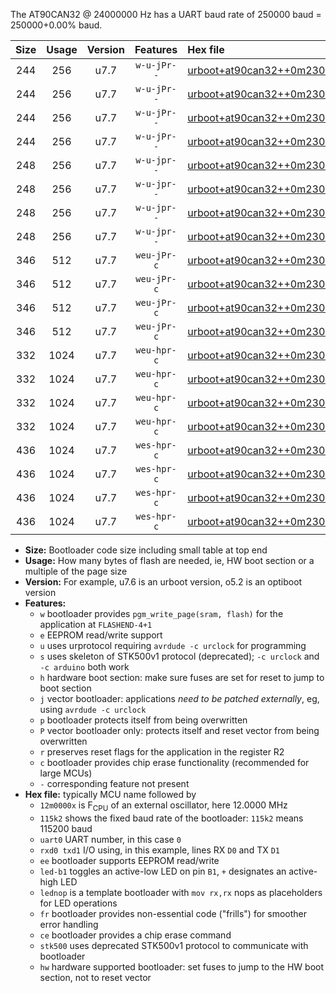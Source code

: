 The AT90CAN32 @ 24000000 Hz has a UART baud rate of 250000 baud = 250000+0.00% baud.

|Size|Usage|Version|Features|Hex file|
|:-:|:-:|:-:|:-:|:--|
|244|256|u7.7|`w-u-jPr--`|[urboot+at90can32++0m2304x++++2k4_uart0_rxe0_txe1_led+b5.hex](https://raw.githubusercontent.com/stefanrueger/urboot.hex/main/mcus/at90can32/external_oscillator/fcpu++0m2304_Hz/br++++2k4_bps/urboot+at90can32++0m2304x++++2k4_uart0_rxe0_txe1_led+b5.hex)|
|244|256|u7.7|`w-u-jPr--`|[urboot+at90can32++0m2304x++++2k4_uart0_rxe0_txe1_lednop.hex](https://raw.githubusercontent.com/stefanrueger/urboot.hex/main/mcus/at90can32/external_oscillator/fcpu++0m2304_Hz/br++++2k4_bps/urboot+at90can32++0m2304x++++2k4_uart0_rxe0_txe1_lednop.hex)|
|244|256|u7.7|`w-u-jPr--`|[urboot+at90can32++0m2304x++++2k4_uart1_rxd2_txd3_led+b5.hex](https://raw.githubusercontent.com/stefanrueger/urboot.hex/main/mcus/at90can32/external_oscillator/fcpu++0m2304_Hz/br++++2k4_bps/urboot+at90can32++0m2304x++++2k4_uart1_rxd2_txd3_led+b5.hex)|
|244|256|u7.7|`w-u-jPr--`|[urboot+at90can32++0m2304x++++2k4_uart1_rxd2_txd3_lednop.hex](https://raw.githubusercontent.com/stefanrueger/urboot.hex/main/mcus/at90can32/external_oscillator/fcpu++0m2304_Hz/br++++2k4_bps/urboot+at90can32++0m2304x++++2k4_uart1_rxd2_txd3_lednop.hex)|
|248|256|u7.7|`w-u-jpr--`|[urboot+at90can32++0m2304x++++2k4_uart0_rxe0_txe1_led+b5_fr.hex](https://raw.githubusercontent.com/stefanrueger/urboot.hex/main/mcus/at90can32/external_oscillator/fcpu++0m2304_Hz/br++++2k4_bps/urboot+at90can32++0m2304x++++2k4_uart0_rxe0_txe1_led+b5_fr.hex)|
|248|256|u7.7|`w-u-jpr--`|[urboot+at90can32++0m2304x++++2k4_uart0_rxe0_txe1_lednop_fr.hex](https://raw.githubusercontent.com/stefanrueger/urboot.hex/main/mcus/at90can32/external_oscillator/fcpu++0m2304_Hz/br++++2k4_bps/urboot+at90can32++0m2304x++++2k4_uart0_rxe0_txe1_lednop_fr.hex)|
|248|256|u7.7|`w-u-jpr--`|[urboot+at90can32++0m2304x++++2k4_uart1_rxd2_txd3_led+b5_fr.hex](https://raw.githubusercontent.com/stefanrueger/urboot.hex/main/mcus/at90can32/external_oscillator/fcpu++0m2304_Hz/br++++2k4_bps/urboot+at90can32++0m2304x++++2k4_uart1_rxd2_txd3_led+b5_fr.hex)|
|248|256|u7.7|`w-u-jpr--`|[urboot+at90can32++0m2304x++++2k4_uart1_rxd2_txd3_lednop_fr.hex](https://raw.githubusercontent.com/stefanrueger/urboot.hex/main/mcus/at90can32/external_oscillator/fcpu++0m2304_Hz/br++++2k4_bps/urboot+at90can32++0m2304x++++2k4_uart1_rxd2_txd3_lednop_fr.hex)|
|346|512|u7.7|`weu-jPr-c`|[urboot+at90can32++0m2304x++++2k4_uart0_rxe0_txe1_ee_led+b5_fr_ce.hex](https://raw.githubusercontent.com/stefanrueger/urboot.hex/main/mcus/at90can32/external_oscillator/fcpu++0m2304_Hz/br++++2k4_bps/urboot+at90can32++0m2304x++++2k4_uart0_rxe0_txe1_ee_led+b5_fr_ce.hex)|
|346|512|u7.7|`weu-jPr-c`|[urboot+at90can32++0m2304x++++2k4_uart0_rxe0_txe1_ee_lednop_fr_ce.hex](https://raw.githubusercontent.com/stefanrueger/urboot.hex/main/mcus/at90can32/external_oscillator/fcpu++0m2304_Hz/br++++2k4_bps/urboot+at90can32++0m2304x++++2k4_uart0_rxe0_txe1_ee_lednop_fr_ce.hex)|
|346|512|u7.7|`weu-jPr-c`|[urboot+at90can32++0m2304x++++2k4_uart1_rxd2_txd3_ee_led+b5_fr_ce.hex](https://raw.githubusercontent.com/stefanrueger/urboot.hex/main/mcus/at90can32/external_oscillator/fcpu++0m2304_Hz/br++++2k4_bps/urboot+at90can32++0m2304x++++2k4_uart1_rxd2_txd3_ee_led+b5_fr_ce.hex)|
|346|512|u7.7|`weu-jPr-c`|[urboot+at90can32++0m2304x++++2k4_uart1_rxd2_txd3_ee_lednop_fr_ce.hex](https://raw.githubusercontent.com/stefanrueger/urboot.hex/main/mcus/at90can32/external_oscillator/fcpu++0m2304_Hz/br++++2k4_bps/urboot+at90can32++0m2304x++++2k4_uart1_rxd2_txd3_ee_lednop_fr_ce.hex)|
|332|1024|u7.7|`weu-hpr-c`|[urboot+at90can32++0m2304x++++2k4_uart0_rxe0_txe1_ee_led+b5_fr_ce_hw.hex](https://raw.githubusercontent.com/stefanrueger/urboot.hex/main/mcus/at90can32/external_oscillator/fcpu++0m2304_Hz/br++++2k4_bps/urboot+at90can32++0m2304x++++2k4_uart0_rxe0_txe1_ee_led+b5_fr_ce_hw.hex)|
|332|1024|u7.7|`weu-hpr-c`|[urboot+at90can32++0m2304x++++2k4_uart0_rxe0_txe1_ee_lednop_fr_ce_hw.hex](https://raw.githubusercontent.com/stefanrueger/urboot.hex/main/mcus/at90can32/external_oscillator/fcpu++0m2304_Hz/br++++2k4_bps/urboot+at90can32++0m2304x++++2k4_uart0_rxe0_txe1_ee_lednop_fr_ce_hw.hex)|
|332|1024|u7.7|`weu-hpr-c`|[urboot+at90can32++0m2304x++++2k4_uart1_rxd2_txd3_ee_led+b5_fr_ce_hw.hex](https://raw.githubusercontent.com/stefanrueger/urboot.hex/main/mcus/at90can32/external_oscillator/fcpu++0m2304_Hz/br++++2k4_bps/urboot+at90can32++0m2304x++++2k4_uart1_rxd2_txd3_ee_led+b5_fr_ce_hw.hex)|
|332|1024|u7.7|`weu-hpr-c`|[urboot+at90can32++0m2304x++++2k4_uart1_rxd2_txd3_ee_lednop_fr_ce_hw.hex](https://raw.githubusercontent.com/stefanrueger/urboot.hex/main/mcus/at90can32/external_oscillator/fcpu++0m2304_Hz/br++++2k4_bps/urboot+at90can32++0m2304x++++2k4_uart1_rxd2_txd3_ee_lednop_fr_ce_hw.hex)|
|436|1024|u7.7|`wes-hpr-c`|[urboot+at90can32++0m2304x++++2k4_uart0_rxe0_txe1_ee_led+b5_fr_ce_stk500_hw.hex](https://raw.githubusercontent.com/stefanrueger/urboot.hex/main/mcus/at90can32/external_oscillator/fcpu++0m2304_Hz/br++++2k4_bps/urboot+at90can32++0m2304x++++2k4_uart0_rxe0_txe1_ee_led+b5_fr_ce_stk500_hw.hex)|
|436|1024|u7.7|`wes-hpr-c`|[urboot+at90can32++0m2304x++++2k4_uart0_rxe0_txe1_ee_lednop_fr_ce_stk500_hw.hex](https://raw.githubusercontent.com/stefanrueger/urboot.hex/main/mcus/at90can32/external_oscillator/fcpu++0m2304_Hz/br++++2k4_bps/urboot+at90can32++0m2304x++++2k4_uart0_rxe0_txe1_ee_lednop_fr_ce_stk500_hw.hex)|
|436|1024|u7.7|`wes-hpr-c`|[urboot+at90can32++0m2304x++++2k4_uart1_rxd2_txd3_ee_led+b5_fr_ce_stk500_hw.hex](https://raw.githubusercontent.com/stefanrueger/urboot.hex/main/mcus/at90can32/external_oscillator/fcpu++0m2304_Hz/br++++2k4_bps/urboot+at90can32++0m2304x++++2k4_uart1_rxd2_txd3_ee_led+b5_fr_ce_stk500_hw.hex)|
|436|1024|u7.7|`wes-hpr-c`|[urboot+at90can32++0m2304x++++2k4_uart1_rxd2_txd3_ee_lednop_fr_ce_stk500_hw.hex](https://raw.githubusercontent.com/stefanrueger/urboot.hex/main/mcus/at90can32/external_oscillator/fcpu++0m2304_Hz/br++++2k4_bps/urboot+at90can32++0m2304x++++2k4_uart1_rxd2_txd3_ee_lednop_fr_ce_stk500_hw.hex)|

- **Size:** Bootloader code size including small table at top end
- **Usage:** How many bytes of flash are needed, ie, HW boot section or a multiple of the page size
- **Version:** For example, u7.6 is an urboot version, o5.2 is an optiboot version
- **Features:**
  + `w` bootloader provides `pgm_write_page(sram, flash)` for the application at `FLASHEND-4+1`
  + `e` EEPROM read/write support
  + `u` uses urprotocol requiring `avrdude -c urclock` for programming
  + `s` uses skeleton of STK500v1 protocol (deprecated); `-c urclock` and `-c arduino` both work
  + `h` hardware boot section: make sure fuses are set for reset to jump to boot section
  + `j` vector bootloader: applications *need to be patched externally*, eg, using `avrdude -c urclock`
  + `p` bootloader protects itself from being overwritten
  + `P` vector bootloader only: protects itself and reset vector from being overwritten
  + `r` preserves reset flags for the application in the register R2
  + `c` bootloader provides chip erase functionality (recommended for large MCUs)
  + `-` corresponding feature not present
- **Hex file:** typically MCU name followed by
  + `12m0000x` is F<sub>CPU</sub> of an external oscillator, here 12.0000 MHz
  + `115k2` shows the fixed baud rate of the bootloader: `115k2` means 115200 baud
  + `uart0` UART number, in this case `0`
  + `rxd0 txd1` I/O using, in this example, lines RX `D0` and TX `D1`
  + `ee` bootloader supports EEPROM read/write
  + `led-b1` toggles an active-low LED on pin `B1`, `+` designates an active-high LED
  + `lednop` is a template bootloader with `mov rx,rx` nops as placeholders for LED operations
  + `fr` bootloader provides non-essential code ("frills") for smoother error handling
  + `ce` bootloader provides a chip erase command
  + `stk500` uses deprecated STK500v1 protocol to communicate with bootloader
  + `hw` hardware supported bootloader: set fuses to jump to the HW boot section, not to reset vector
